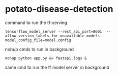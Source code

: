 # potato-disease-detection

command to run the tf-serving 

```
tensorflow_model_server --rest_api_port=8601  --allow_version_labels_for_unavailable_models --model_config_file=model.config
```

nohup cmds to run in background

```
nohup python app.py &> fastapi.logs &
```

same cmd to run the tf model server in background